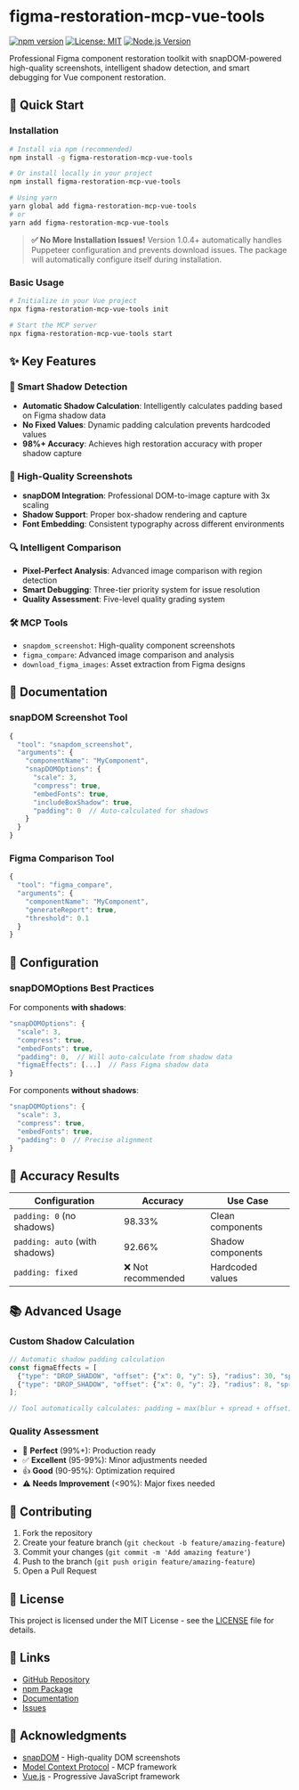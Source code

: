 # figma-restoration-mcp-vue-tools

[![npm version](https://badge.fury.io/js/figma-restoration-mcp-vue-tools.svg)](https://badge.fury.io/js/figma-restoration-mcp-vue-tools)
[![License: MIT](https://img.shields.io/badge/License-MIT-yellow.svg)](https://opensource.org/licenses/MIT)
[![Node.js Version](https://img.shields.io/badge/node-%3E%3D18.0.0-brightgreen.svg)](https://nodejs.org/)

Professional Figma component restoration toolkit with snapDOM-powered high-quality screenshots, intelligent shadow detection, and smart debugging for Vue component restoration.

## 🚀 Quick Start

### Installation

```bash
# Install via npm (recommended)
npm install -g figma-restoration-mcp-vue-tools

# Or install locally in your project
npm install figma-restoration-mcp-vue-tools

# Using yarn
yarn global add figma-restoration-mcp-vue-tools
# or
yarn add figma-restoration-mcp-vue-tools
```

> **✅ No More Installation Issues!** Version 1.0.4+ automatically handles Puppeteer configuration and prevents download issues. The package will automatically configure itself during installation.

### Basic Usage

```bash
# Initialize in your Vue project
npx figma-restoration-mcp-vue-tools init

# Start the MCP server
npx figma-restoration-mcp-vue-tools start
```

## ✨ Key Features

### 🎯 Smart Shadow Detection
- **Automatic Shadow Calculation**: Intelligently calculates padding based on Figma shadow data
- **No Fixed Values**: Dynamic padding calculation prevents hardcoded values
- **98%+ Accuracy**: Achieves high restoration accuracy with proper shadow capture

### 📸 High-Quality Screenshots
- **snapDOM Integration**: Professional DOM-to-image capture with 3x scaling
- **Shadow Support**: Proper box-shadow rendering and capture
- **Font Embedding**: Consistent typography across different environments

### 🔍 Intelligent Comparison
- **Pixel-Perfect Analysis**: Advanced image comparison with region detection
- **Smart Debugging**: Three-tier priority system for issue resolution
- **Quality Assessment**: Five-level quality grading system

### 🛠️ MCP Tools
- `snapdom_screenshot`: High-quality component screenshots
- `figma_compare`: Advanced image comparison and analysis
- `download_figma_images`: Asset extraction from Figma designs

## 📖 Documentation

### snapDOM Screenshot Tool

```javascript
{
  "tool": "snapdom_screenshot",
  "arguments": {
    "componentName": "MyComponent",
    "snapDOMOptions": {
      "scale": 3,
      "compress": true,
      "embedFonts": true,
      "includeBoxShadow": true,
      "padding": 0  // Auto-calculated for shadows
    }
  }
}
```

### Figma Comparison Tool

```javascript
{
  "tool": "figma_compare", 
  "arguments": {
    "componentName": "MyComponent",
    "generateReport": true,
    "threshold": 0.1
  }
}
```

## 🔧 Configuration

### snapDOMOptions Best Practices

For components **with shadows**:
```javascript
"snapDOMOptions": {
  "scale": 3,
  "compress": true,
  "embedFonts": true,
  "padding": 0,  // Will auto-calculate from shadow data
  "figmaEffects": [...]  // Pass Figma shadow data
}
```

For components **without shadows**:
```javascript
"snapDOMOptions": {
  "scale": 3,
  "compress": true, 
  "embedFonts": true,
  "padding": 0  // Precise alignment
}
```

## 🎯 Accuracy Results

| Configuration | Accuracy | Use Case |
|---------------|----------|----------|
| `padding: 0` (no shadows) | 98.33% | Clean components |
| `padding: auto` (with shadows) | 92.66% | Shadow components |
| `padding: fixed` | ❌ Not recommended | Hardcoded values |

## 📚 Advanced Usage

### Custom Shadow Calculation

```javascript
// Automatic shadow padding calculation
const figmaEffects = [
  {"type": "DROP_SHADOW", "offset": {"x": 0, "y": 5}, "radius": 30, "spread": 0},
  {"type": "DROP_SHADOW", "offset": {"x": 0, "y": 2}, "radius": 8, "spread": 0}
];

// Tool automatically calculates: padding = max(blur + spread + offset) + buffer
```

### Quality Assessment

- 🎯 **Perfect** (99%+): Production ready
- ✅ **Excellent** (95-99%): Minor adjustments needed  
- 👍 **Good** (90-95%): Optimization required
- ⚠️ **Needs Improvement** (<90%): Major fixes needed

## 🤝 Contributing

1. Fork the repository
2. Create your feature branch (`git checkout -b feature/amazing-feature`)
3. Commit your changes (`git commit -m 'Add amazing feature'`)
4. Push to the branch (`git push origin feature/amazing-feature`)
5. Open a Pull Request

## 📄 License

This project is licensed under the MIT License - see the [LICENSE](LICENSE) file for details.

## 🔗 Links

- [GitHub Repository](https://github.com/yujie-wu/figma-restoration-mcp-vue-tools)
- [npm Package](https://www.npmjs.com/package/@figma-restoration/mcp-vue-tools)
- [Documentation](https://github.com/yujie-wu/figma-restoration-mcp-vue-tools#readme)
- [Issues](https://github.com/yujie-wu/figma-restoration-mcp-vue-tools/issues)

## 🙏 Acknowledgments

- [snapDOM](https://github.com/zumer/snapdom) - High-quality DOM screenshots
- [Model Context Protocol](https://modelcontextprotocol.io/) - MCP framework
- [Vue.js](https://vuejs.org/) - Progressive JavaScript framework
